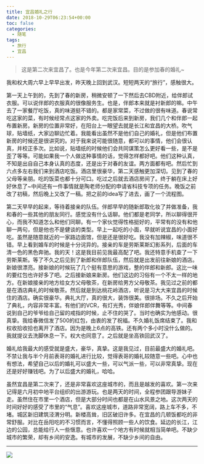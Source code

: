 ```yaml
---
title: 宜昌婚礼之行
date: 2018-10-29T06:23:54+00:00
toc: false
categories:
  - 随笔
tags:
  - 旅行
  - 宜昌
---
```



> 这是第二次来宜昌了。也是今年第二次来宜昌。目的是参加春的婚礼~

<!--more-->

我和权大周六早上早早出发，昨天晚上回到武汉。短短两天的“旅行”，感触很大。

第一天上午到的，先到了春的新房，稍微安顿了一下然后去CBD附近，给伴郎试衣服。可以说伴郎的衣服真的很像服务生。也是，伴郎本来就是衬新郎的嘛。中午去了一家餐厅吃饭，真的味道挺不错的。都是家常菜，不过做的很有味道。春说常吃这家的菜，有时候经常点这家的外卖。吃完饭后来到新房，我们几个和伴郎一起布置新房。新房的位置非常好，在阳台上一眼望去就是长江和宜昌的大桥。吹气球，贴墙纸，大家边聊边忙着。我能看出虽然不是他们自己的婚礼，但是他们布置新房的时候还是很讲究的。对于我来说可能很随意，都可以的事情，他们会很认真，并校正多次。比如说，贴墙纸的时候他们会共同谋策怎么更好看一些，是不是歪了等等。可能如果我一个人做这种事情的话，觉得怎样都好吧。他们这种认真，不知是出自自己本身认真的态度，还是出于对春的友谊。两方面都有吧。然后忙到六点多左右我们来到酒店吃饭。酒店里很豪华，第二天感触更加深切。见到了春的父母等亲朋。吃的饭菜也都十分可口。吃过之后就去酒店房间了。终于躺在床上好好休息了~中间还有一件事情就是陶老师分配的申请省科技专项的任务。晚饭之前改了初稿，然后晚上又改了一稿。把之前的idea写了进去，画了一个流程图。

第二天早早的起来，等待着接亲的队伍。伴郎早早的随新郎取化妆了并做准备，我和春的一些其他的朋友同行。感觉没有什么话聊。他们都是老同学，所以聊得很开心，而我不知道怎么和他们同聊。有一个家伙觉得性格挺好的，平常有的没有和他聊一两句，但是他也不是健谈的类型。早上一起吃的小面，早就听说宜昌的小面好吃。虽然是随意就近的一家路边面馆，但是还是很好吃。我没有加辣椒，味道很不错。早上看到婚车的时候是十分诧异的。接亲的车是劳斯莱斯幻影系列，后面的车清一色的黑色奔驰。我的天！这是我目前见我最高配了吧。我还特意手机查了一下劳斯莱斯。等了不久之后见到了新郎和伴郎队伍，然后就是出发前往新娘的酒店。新娘很漂亮。接新娘的时候玩了几个挺有意思的游戏，整的伴郎和新郎。这比一味的要红包也许好多了吧。之后接新娘来新房。他们这边的习俗有一个不太一样的地方。在新娘接亲的地方给女方父母敬茶，在新房给男方父母敬茶。我见过之前的都是在酒店典礼的时候敬茶。然后就是到达桃花岭酒店，听说是习大大来宜昌的时候住的酒店。确实很豪华。典礼大厅，真的很大，装饰很美。很排场。不久之后开始了典礼，内容非常丰富。有他们的VCR，有灯光秀，伴娘伴郎伴舞等等。中间春说到自己的爷爷给自己留的戒指的时候，止不住的哭了。当时也确实为他感动。很真挚。我给春微信发了500的红包，由衷的发了祝福。不久婚礼饭席结束了。我和权收拾收拾也离开了酒店。因为是晚上6点的高铁。还有两个多小时没什么做的。我就提议去洗脚休息一下。权大也同意了。之后就是坐高铁回武汉了。

婚礼给我最大的感受就是盛大，豪华，真挚。这是我见过，目前最盛大的婚礼吧。不禁让我与半个月前表哥的婚礼进行比较，觉得表哥的婚礼较随意一些吧。心中也有想法，希望自己以后的婚礼可以盛大一些，可以气派一些，可以非常真挚。现在还是好好赚钱吧。为了以后盛大的婚礼，哈哈。

虽然宜昌是第二次来了，还是非常喜欢这座城市的，而且是越发的喜欢。第一次来记得是六月初中地平台组织的出游游玩。也是两天的时间，全程参团跟导游妹子走。虽然住在市里一个酒店，但是大部分时间也都是在山水风景之地。这次两天的时间好好的感受了市里的“气息”。喜欢这座城市，道路非常宽阔，路上车不多，不堵。城区新旧建筑泾渭分明。新楼高耸，旧区破旧许多。在宜昌的几顿饭都吃的非常舒服。对比在岳阳吃的不习惯而言，不懂得照顾一些人的饮食。延边的长江，江边的公园，总能给行人一些惬意。也许喜欢一个地方有时候就相当简单吧。不缺少城市的繁荣，却有乡间的安逸。有城市的发展，不缺少乡间的自由。


***

![](https://cdn.jsdelivr.net/gh/xunhs/image_host@master/PicX/20201111113833.jpg)